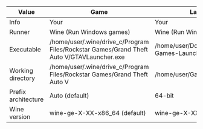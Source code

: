 Value                | Game                                   | Launcher
---------------------|----------------------------------------|----------------------------------------
Info                 | Your                                   | Your
Runner               | Wine (Run Windows games)                 | Wine (Run Windows games)
Executable           | /home/user/.wine/drive_c/Program Files/Rockstar Games/Grand Theft Auto V/GTAVLauncher.exe | /home/user/Downloads/Rockstar-Games-Launcher.exe
Working directory     | /home/user/.wine/drive_c/Program Files/Rockstar Games/Grand Theft Auto V | /home/user/Games
Prefix architecture   | Auto (default)                        | 64-bit
Wine version         | wine-ge-X-XX-x86_64 (default)         | wine-ge-X-XX-x86_64 (default)
